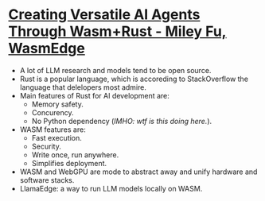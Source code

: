 # [Creating Versatile AI Agents Through Wasm+Rust - Miley Fu, WasmEdge](https://www.youtube.com/watch?v=9S4tDcdjWxU&list=PLeb33PCuqDde8NiI_am5g7b2WWnyggE5t&index=10)

- A lot of LLM research and models tend to be open source.
- Rust is a popular language, which is accoreding to StackOverflow the language that delelopers most admire.
- Main features of Rust for AI development are:
  - Memory safety.
  - Concurency.
  - No Python dependency (*IMHO: wtf is this doing here.*).
- WASM features are:
  - Fast execution.
  - Security.
  - Write once, run anywhere.
  - Simplifies deployment.
- WASM and WebGPU are mode to abstract away and unify hardware and software stacks.
- LlamaEdge: a way to run LLM models locally on WASM.
